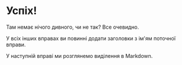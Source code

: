 # Успіх!

Там немає нічого дивного, чи не так? Все очевидно.

У всіх інших вправах ви повинні додати заголовки з ім'ям поточної вправи.

У наступній вправі ми розглянемо виділення в Markdown.